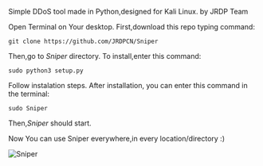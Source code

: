 Simple DDoS tool made in Python,designed for Kali Linux. by JRDP Team

Open Terminal on Your desktop. First,download this repo typing command:

    git clone https://github.com/JRDPCN/Sniper

Then,go to *Sniper* directory.
To install,enter this command:

    sudo python3 setup.py

Follow instalation steps.
After installation, you can enter this command in the terminal:

    sudo Sniper

Then,*Sniper* should start.

Now You can use Sniper everywhere,in every location/directory :)

![Sniper](https://github.com/JRDPCN/Sniper/assets/136267216/4bd565e6-b175-4d0a-b874-b9d5f9173e31)
